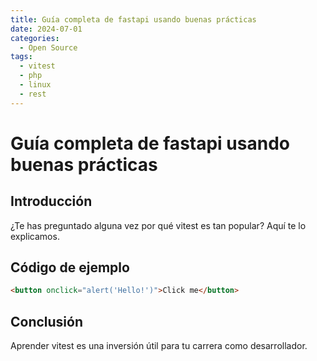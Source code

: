 ```yaml
---
title: Guía completa de fastapi usando buenas prácticas
date: 2024-07-01
categories:
  - Open Source
tags:
  - vitest
  - php
  - linux
  - rest
---
```


# Guía completa de fastapi usando buenas prácticas

## Introducción

¿Te has preguntado alguna vez por qué vitest es tan popular? Aquí te lo explicamos.

## Código de ejemplo

```html
<button onclick="alert('Hello!')">Click me</button>
```

## Conclusión

Aprender vitest es una inversión útil para tu carrera como desarrollador.